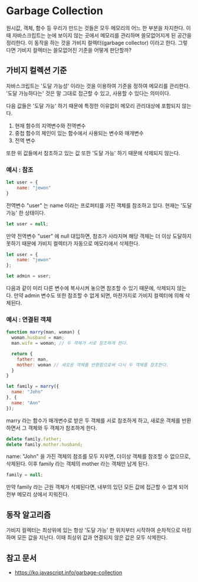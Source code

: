 # Garbage Collection

원시값, 객체, 함수 등 우리가 만드는 것들은 모두 메모리의 어느 한 부분을 차지한다. 이때 자바스크립트는 눈에 보이지 않는 곳에서 메모리를 관리하며 쓸모없어지게 된 공간을 정리한다. 이 동작을 하는 것을 가비지 컬렉터(garbage collector) 이라고 한다. 그렇다면 가비지 컬렉터는 쓸모없어진 기준을 어떻게 판단할까?

## 가비지 컬렉션 기준

자바스크립트는 '도달 가능성' 이라는 것을 이용하여 기준을 정하여 메모리를 관리한다. 
'도달 가능하다는' 것은 말 그대로 접근할 수 있고, 사용할 수 있다는 의미이다. 

다음 값들은 '도달 가능' 하기 때문에 특정한 이유없이 메모리 관리대상에 포함되지 않는다.

1. 현재 함수의 지역변수와 전역변수
2. 중첩 함수의 체인이 있는 함수에서 사용되는 변수와 매개변수
3. 전역 변수

또한 위 값들에서 참조하고 있는 값 또한 '도달 가능' 하기 때문에 삭제되지 않는다. 

### 예시 : 참조

```jsx
let user = {
    name: "jewon"
}
```

전역변수 "user" 는 name 이라는 프로퍼티를 가진 객체를 참조하고 있다. 현재는 '도달 가능' 한 상태이다. 

```jsx
let user = null;
```

만약 전역변수 "user" 에 null 대입하면, 참조가 사라지며 해당 객체는 더 이상 도달하지 못하기 때문에 가비지 컬렉터가 자동으로 메모리에서 삭제한다. 

```jsx
let user = {
    name: "jewon"
};

let admin = user;
```

다음과 같이 미리 다른 변수에 복사시켜 놓으면 참조할 수 있기 때문에, 삭제되지 않는다. 만약 admin 변수도 또한 참조할 수 없게 되면, 마찬가지로 가비지 컬렉터에 의해 삭제된다. 

### 예시 : 연결된 객체

```jsx
function marry(man, woman) {
  woman.husband = man; 
  man.wife = woman; // 두 객체가 서로 참조하게 한다. 

  return {
    father: man,
    mother: woman // 새로운 객체를 반환함으로써 다시 두 객체를 참조한다. 
  }
}

let family = marry({
  name: "John"
}, {
  name: "Ann"
});
```

marry 라는 함수가 매개변수로 받은 두 객체를 서로 참조하게 하고, 새로운 객체를 반환하면서 그 객체와 두 객체가 참조하게 한다. 

```jsx
delete family.father;
delete family.mother.husband;
```

name: "John" 을 가진 객체의 참조를 모두 지우면, 더이상 객체를 참조할 수 없으므로, 삭제된다. 
이후 family 라는 객체의 mother 라는 객체만 남게 된다. 

```jsx
family = null;
```
만약 family 라는 근원 객체가 삭제된다면, 내부의 있던 모든 값에 접근할 수 없게 되어 전부 메모리 상에서 지워진다. 

## 동작 알고리즘

가비지 컬렉터는 최상위에 있는 항상 '도달 가능' 한 위치부터 시작하여 순차적으로 마킹하며 모든 값을 지난다. 이때 최상위 값과 연결되지 않은 값은 모두 삭제한다. 

## 참고 문서

- https://ko.javascript.info/garbage-collection